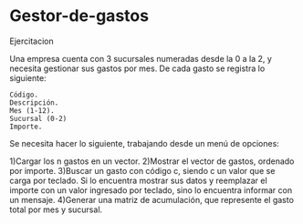 # Gestor-de-gastos
Ejercitacion

Una empresa cuenta con 3 sucursales numeradas desde la 0 a la 2, y necesita gestionar sus gastos por mes. De cada gasto se registra lo siguiente:

    Código.
    Descripción.
    Mes (1-12).
    Sucursal (0-2)
    Importe.

Se necesita hacer lo siguiente, trabajando desde un menú de opciones:

   1)Cargar los n gastos en un vector.
   2)Mostrar el vector de gastos, ordenado por importe.
   3)Buscar un gasto con código c, siendo c un valor que se carga por teclado. Si lo encuentra mostrar sus datos y reemplazar el importe con un valor ingresado por teclado, sino lo encuentra informar con un mensaje.
   4)Generar una matriz de acumulación, que represente el gasto total por mes y sucursal.


